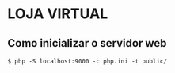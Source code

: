 # LOJA VIRTUAL

## Como inicializar o servidor web

```shell
$ php -S localhost:9000 -c php.ini -t public/
```
